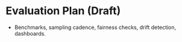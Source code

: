 # Evaluation Plan (Draft)

- Benchmarks, sampling cadence, fairness checks, drift detection, dashboards.
